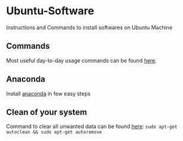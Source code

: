 # Ubuntu-Software
Instructions and Commands to install softwares on Ubuntu Machine


## Commands

Most useful day-to-day usage commands can be found [here](https://github.com/SarCode/Ubuntu-Software-Utilities/tree/master/Useful-Commands).

## Anaconda

Install [anaconda](https://github.com/SarCode/Ubuntu-Software-Utilities/tree/master/Anaconda) in few easy steps


## Clean of your system

Command to clear all unwanted data can be found [here](https://github.com/SarCode/Ubuntu-Software-Utilities/tree/master/Clean%20System):
`sudo apt-get autoclean && sudo apt-get autoremove`
